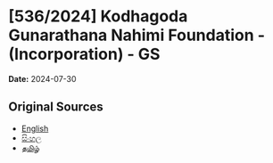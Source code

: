 # [536/2024] Kodhagoda Gunarathana Nahimi Foundation - (Incorporation) - GS

**Date:** 2024-07-30

## Original Sources

- [English](https://documents.gov.lk/view/bills/2024/7/536-2024_E.pdf)
- [සිංහල](https://documents.gov.lk/view/bills/2024/7/536-2024_S.pdf)
- [தமிழ்](https://documents.gov.lk/view/bills/2024/7/536-2024_T.pdf)
